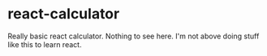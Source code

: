 # react-calculator
Really basic react calculator. Nothing to see here. I'm not above doing stuff like this to learn react.
